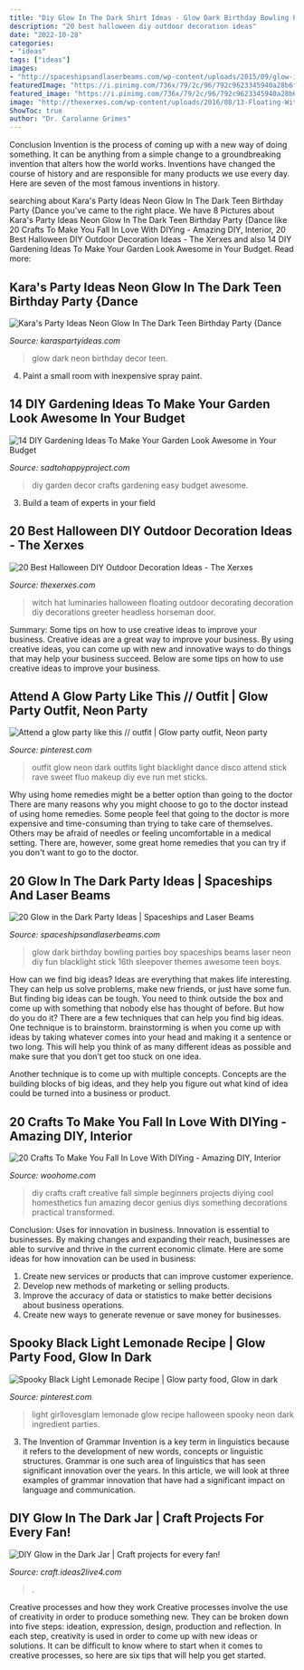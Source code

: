 ```yaml
---
title: "Diy Glow In The Dark Shirt Ideas - Glow Dark Birthday Bowling Parties Boy Spaceships Beams Laser Neon Diy Fun Blacklight Stick 16th Sleepover Themes Awesome Teen Boys"
description: "20 best halloween diy outdoor decoration ideas"
date: "2022-10-28"
categories:
- "ideas"
tags: ["ideas"]
images:
- "http://spaceshipsandlaserbeams.com/wp-content/uploads/2015/09/glow-in-the-dark-birthday-party-ideas-boys.jpg"
featuredImage: "https://i.pinimg.com/736x/79/2c/96/792c9623345940a28b6fcd0d5445f4ef--glow-party-outfit-party-outfits.jpg"
featured_image: "https://i.pinimg.com/736x/79/2c/96/792c9623345940a28b6fcd0d5445f4ef--glow-party-outfit-party-outfits.jpg"
image: "http://thexerxes.com/wp-content/uploads/2016/08/13-Floating-Witch-Hat-Luminaries.jpg"
ShowToc: true
author: "Dr. Carolanne Grimes"
---
```



Conclusion
Invention is the process of coming up with a new way of doing something. It can be anything from a simple change to a groundbreaking invention that alters how the world works. Inventions have changed the course of history and are responsible for many products we use every day. Here are seven of the most famous inventions in history.

	

		
searching about Kara&#039;s Party Ideas Neon Glow In The Dark Teen Birthday Party {Dance you've came to the right place. We have 8 Pictures about Kara&#039;s Party Ideas Neon Glow In The Dark Teen Birthday Party {Dance like 20 Crafts To Make You Fall In Love With DIYing - Amazing DIY, Interior, 20 Best Halloween DIY Outdoor Decoration Ideas - The Xerxes and also 14 DIY Gardening Ideas To Make Your Garden Look Awesome in Your Budget. Read more:
		
    
## Kara&#039;s Party Ideas Neon Glow In The Dark Teen Birthday Party {Dance

<img loading=lazy src="https://www.karaspartyideas.com/wp-content/uploads/2013/01/Neon-Glow-in-the-Dark-Party-422.jpg" onerror="this.onerror=null;this.src='https://tse3.mm.bing.net/th?id=OIP.ZeoB_aGYagYo3lkXW5Q0CgHaLJ&amp;pid=15.1';" alt="Kara&#039;s Party Ideas Neon Glow In The Dark Teen Birthday Party {Dance">

_Source: karaspartyideas.com_

>glow dark neon birthday decor teen. 

	

4. Paint a small room with inexpensive spray paint.

    
## 14 DIY Gardening Ideas To Make Your Garden Look Awesome In Your Budget

<img loading=lazy src="https://sadtohappyproject.com/wp-content/uploads/2014/11/diy-garden-crafts-diy-garden-decor-and-projects1.jpg" onerror="this.onerror=null;this.src='https://tse2.mm.bing.net/th?id=OIP.CVMZFqmKNC5PO-Tu88BwEAHaLE&amp;pid=15.1';" alt="14 DIY Gardening Ideas To Make Your Garden Look Awesome in Your Budget">

_Source: sadtohappyproject.com_

>diy garden decor crafts gardening easy budget awesome. 

	

3. Build a team of experts in your field 

    
## 20 Best Halloween DIY Outdoor Decoration Ideas - The Xerxes

<img loading=lazy src="http://thexerxes.com/wp-content/uploads/2016/08/13-Floating-Witch-Hat-Luminaries.jpg" onerror="this.onerror=null;this.src='https://tse3.mm.bing.net/th?id=OIP.19YuMUZoT6zKuNlQYC58qgHaLH&amp;pid=15.1';" alt="20 Best Halloween DIY Outdoor Decoration Ideas - The Xerxes">

_Source: thexerxes.com_

>witch hat luminaries halloween floating outdoor decorating decoration diy decorations greeter headless horseman door. 

	

Summary: Some tips on how to use creative ideas to improve your business.
Creative ideas are a great way to improve your business. By using creative ideas, you can come up with new and innovative ways to do things that may help your business succeed. Below are some tips on how to use creative ideas to improve your business.

    
## Attend A Glow Party Like This // Outfit | Glow Party Outfit, Neon Party

<img loading=lazy src="https://i.pinimg.com/736x/79/2c/96/792c9623345940a28b6fcd0d5445f4ef--glow-party-outfit-party-outfits.jpg" onerror="this.onerror=null;this.src='https://tse2.mm.bing.net/th?id=OIP.aPSi4tNIJbOGww0gGC2XJQAAAA&amp;pid=15.1';" alt="Attend a glow party like this // outfit | Glow party outfit, Neon party">

_Source: pinterest.com_

>outfit glow neon dark outfits light blacklight dance disco attend stick rave sweet fluo makeup diy eve run met sticks. 

	

Why using home remedies might be a better option than going to the doctor
There are many reasons why you might choose to go to the doctor instead of using home remedies. Some people feel that going to the doctor is more expensive and time-consuming than trying to take care of themselves. Others may be afraid of needles or feeling uncomfortable in a medical setting. There are, however, some great home remedies that you can try if you don't want to go to the doctor.

    
## 20 Glow In The Dark Party Ideas | Spaceships And Laser Beams

<img loading=lazy src="http://spaceshipsandlaserbeams.com/wp-content/uploads/2015/09/glow-in-the-dark-birthday-party-ideas-boys.jpg" onerror="this.onerror=null;this.src='https://tse1.mm.bing.net/th?id=OIP.mNxnmfNyFDxSRtMiVn0AhAHaLH&amp;pid=15.1';" alt="20 Glow in the Dark Party Ideas | Spaceships and Laser Beams">

_Source: spaceshipsandlaserbeams.com_

>glow dark birthday bowling parties boy spaceships beams laser neon diy fun blacklight stick 16th sleepover themes awesome teen boys. 

	

How can we find big ideas?
Ideas are everything that makes life interesting. They can help us solve problems, make new friends, or just have some fun. But finding big ideas can be tough. You need to think outside the box and come up with something that nobody else has thought of before. But how do you do it? There are a few techniques that can help you find big ideas. 
One technique is to brainstorm. brainstorming is when you come up with ideas by taking whatever comes into your head and making it a sentence or two long. This will help you think of as many different ideas as possible and make sure that you don’t get too stuck on one idea. 

Another technique is to come up with multiple concepts. Concepts are the building blocks of big ideas, and they help you figure out what kind of idea could be turned into a business or product.

    
## 20 Crafts To Make You Fall In Love With DIYing - Amazing DIY, Interior

<img loading=lazy src="https://www.woohome.com/wp-content/uploads/2014/03/genius-diy-craft-ideas-12.jpg" onerror="this.onerror=null;this.src='https://tse1.mm.bing.net/th?id=OIP.5OSNwHg5XOznr0ixEa1gWAHaM4&amp;pid=15.1';" alt="20 Crafts To Make You Fall In Love With DIYing - Amazing DIY, Interior">

_Source: woohome.com_

>diy crafts craft creative fall simple beginners projects diying cool homesthetics fun amazing decor genius diys something decorations practical transformed. 

	

Conclusion: Uses for innovation in business.
Innovation is essential to businesses. By making changes and expanding their reach, businesses are able to survive and thrive in the current economic climate. Here are some ideas for how innovation can be used in business:
1. Create new services or products that can improve customer experience.
2. Develop new methods of marketing or selling products.
3. Improve the accuracy of data or statistics to make better decisions about business operations.
4. Create new ways to generate revenue or save money for businesses.

    
## Spooky Black Light Lemonade Recipe | Glow Party Food, Glow In Dark

<img loading=lazy src="https://i.pinimg.com/736x/70/28/b9/7028b9c2ca6f84304dcac7221a6c4b04.jpg" onerror="this.onerror=null;this.src='https://tse1.mm.bing.net/th?id=OIP.0TLJ2IIgohyxF0h5Ii3aGAHaOx&amp;pid=15.1';" alt="Spooky Black Light Lemonade Recipe | Glow party food, Glow in dark">

_Source: pinterest.com_

>light girllovesglam lemonade glow recipe halloween spooky neon dark ingredient parties. 

	

3. The Invention of Grammar
Invention is a key term in linguistics because it refers to the development of new words, concepts or linguistic structures. Grammar is one such area of linguistics that has seen significant innovation over the years. In this article, we will look at three examples of grammar innovation that have had a significant impact on language and communication.

    
## DIY Glow In The Dark Jar | Craft Projects For Every Fan!

<img loading=lazy src="https://craft.ideas2live4.com/wp-content/uploads/sites/4/2015/04/DIY-Glow-in-the-Dark-Jar-02.jpg" onerror="this.onerror=null;this.src='https://tse3.mm.bing.net/th?id=OIP.BQTxKpx9cGp7bD8_Db396wHaLH&amp;pid=15.1';" alt="DIY Glow in the Dark Jar | Craft projects for every fan!">

_Source: craft.ideas2live4.com_

>. 

	

Creative processes and how they work
Creative processes involve the use of creativity in order to produce something new. They can be broken down into five steps: ideation, expression, design, production and reflection. In each step, creativity is used in order to come up with new ideas or solutions. It can be difficult to know where to start when it comes to creative processes, so here are six tips that will help you get started.

